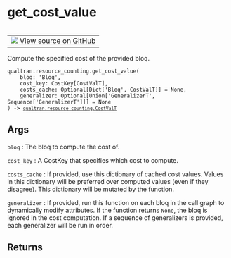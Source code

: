 # get_cost_value


<table class="tfo-notebook-buttons tfo-api nocontent" align="left">
<td>
  <a target="_blank" href="https://github.com/quantumlib/Qualtran/blob/main/qualtran/resource_counting/_costing.py#L154-L184">
    <img src="https://www.tensorflow.org/images/GitHub-Mark-32px.png" />
    View source on GitHub
  </a>
</td>
</table>



Compute the specified cost of the provided bloq.


<pre class="devsite-click-to-copy prettyprint lang-py tfo-signature-link">
<code>qualtran.resource_counting.get_cost_value(
    bloq: 'Bloq',
    cost_key: CostKey[CostValT],
    costs_cache: Optional[Dict['Bloq', CostValT]] = None,
    generalizer: Optional[Union['GeneralizerT', Sequence['GeneralizerT']]] = None
) -> <a href="../../qualtran/resource_counting.html#CostValT"><code>qualtran.resource_counting.CostValT</code></a>
</code></pre>



<!-- Placeholder for "Used in" -->


<h2 class="add-link">Args</h2>

`bloq`<a id="bloq"></a>
: The bloq to compute the cost of.

`cost_key`<a id="cost_key"></a>
: A CostKey that specifies which cost to compute.

`costs_cache`<a id="costs_cache"></a>
: If provided, use this dictionary of cached cost values. Values in this
  dictionary will be preferred over computed values (even if they disagree). This
  dictionary will be mutated by the function.

`generalizer`<a id="generalizer"></a>
: If provided, run this function on each bloq in the call graph to dynamically
  modify attributes. If the function returns `None`, the bloq is ignored in the
  cost computation. If a sequence of generalizers is provided, each generalizer
  will be run in order.




<h2 class="add-link">Returns</h2>


